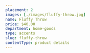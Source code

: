 ```yaml
---
placement: 2
images: [./images/fluffy-throw.jpg]
name: Fluffy Throw
price: $40.00
department: home-goods
type: accents
slug: fluffy-throw
contentType: product details
---
```

